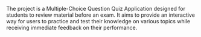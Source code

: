 The project is a Multiple-Choice Question Quiz Application designed for students to review material before an exam. It aims to provide an interactive way for users to practice and test their knowledge on various topics while receiving immediate feedback on their performance.
